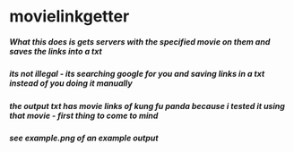 # movielinkgetter
##### What this does is gets servers with the specified movie on them and saves the links into a txt
##### its not illegal - its searching google for you and saving links in a txt instead of you doing it manually
##### the output txt has movie links of kung fu panda because i tested it using that movie - first thing to come to mind
##### see example.png of an example output

